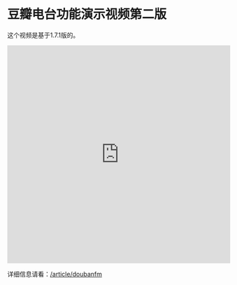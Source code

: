 # 豆瓣电台功能演示视频第二版

这个视频是基于1.7.1版的。

<iframe height=498 width=510 src="http://player.youku.com/embed/XMzQ0MDczMjQ4" frameborder=0 "allowfullscreen"></iframe>

详细信息请看：[/article/doubanfm](/article/doubanfm)
